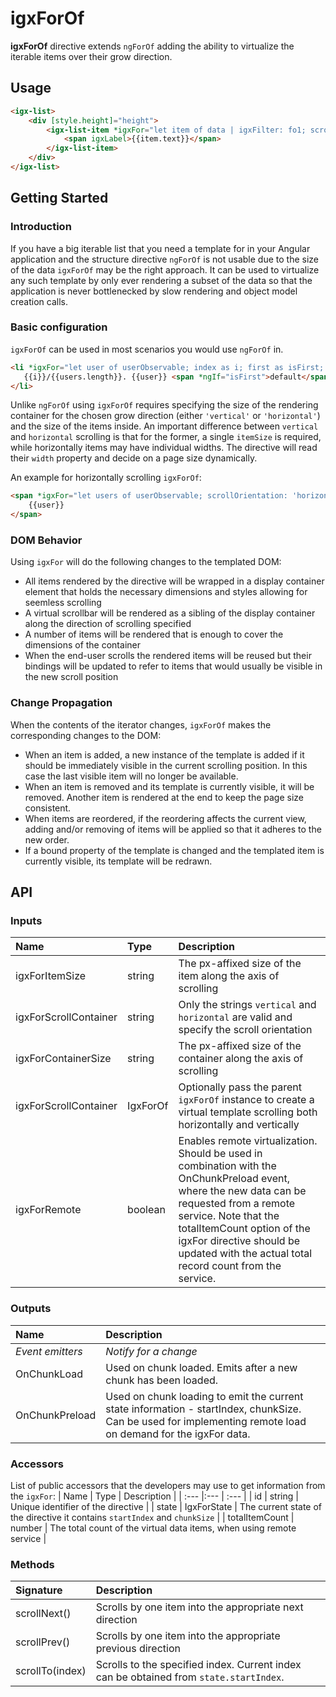 # igxForOf
**igxForOf** directive extends `ngForOf` adding the ability to virtualize the iterable items over their grow direction.

## Usage
```html
<igx-list>
    <div [style.height]="height">
        <igx-list-item *igxFor="let item of data | igxFilter: fo1; scrollOrientation : 'vertical'; containerSize: '500px'; itemSize: '50px'">
            <span igxLabel>{{item.text}}</span>
        </igx-list-item>
    </div>
</igx-list>
```

## Getting Started

### Introduction

If you have a big iterable list that you need a template for in your Angular application and the structure directive `ngForOf` is not usable due to the size of the data `igxForOf` may be the right approach. It can be used to virtualize any such template by only ever rendering a subset of the data so that the application is never bottlenecked by slow rendering and object model creation calls.

### Basic configuration

`igxForOf` can be used in most scenarios you would use `ngForOf` in.
```html
<li *igxFor="let user of userObservable; index as i; first as isFirst; scrollOrientation: 'vertical'; containerSize: '500px'; itemSize: '50px'">
   {{i}}/{{users.length}}. {{user}} <span *ngIf="isFirst">default</span>
</li>
```

Unlike `ngForOf` using `igxForOf` requires specifying the size of the rendering container for the chosen grow direction (either `'vertical'` or `'horizontal'`) and the size of the items inside. An important difference between `vertical` and `horizontal` scrolling is that for the former, a single `itemSize` is required, while horizontally items may have individual widths. The directive will read their `width` property and decide on a page size dynamically.

An example for horizontally scrolling `igxForOf`:
```html
<span *igxFor="let users of userObservable; scrollOrientation: 'horizontal'; containerSize: '500px'">
    {{user}}
</span>
```

### DOM Behavior

Using `igxFor` will do the following changes to the templated DOM:

- All items rendered by the directive will be wrapped in a display container element that holds the necessary dimensions and styles allowing for seemless scrolling
- A virtual scrollbar will be rendered as a sibling of the display container along the direction of scrolling specified
- A number of items will be rendered that is enough to cover the dimensions of the container
- When the end-user scrolls the rendered items will be reused but their bindings will be updated to refer to items that would usually be visible in the new scroll position


### Change Propagation

When the contents of the iterator changes, `igxForOf` makes the corresponding changes to the DOM:

- When an item is added, a new instance of the template is added if it should be immediately visible in the current scrolling position. In this case the last visible item will no longer be available.
- When an item is removed and its template is currently visible, it will be removed. Another item is rendered at the end to keep the page size consistent.
- When items are reordered, if the reordering affects the current view, adding and/or removing of items will be applied so that it adheres to the new order.
- If a bound property of the template is changed and the templated item is currently visible, its template will be redrawn.

## API

### Inputs

| Name | Type | Description |
| :--- |:--- | :--- |
| igxForItemSize         | string          | The px-affixed size of the item along the axis of scrolling                                                                |
| igxForScrollContainer  | string          | Only the strings `vertical` and `horizontal` are valid and specify the scroll orientation                                  |
| igxForContainerSize    | string          | The px-affixed size of the container along the axis of scrolling                                                           |
| igxForScrollContainer  | IgxForOf | Optionally pass the parent `igxForOf` instance to create a virtual template scrolling both horizontally and vertically     |
| igxForRemote | boolean | Enables remote virtualization. Should be used in combination with the OnChunkPreload event, where the new data can be requested from a remote service. Note that the totalItemCount option of the igxFor directive should be updated with the actual total record count from the service. 

### Outputs

| Name | Description |
| :--- | :--- |
| *Event emitters* | *Notify for a change* |
| OnChunkLoad  | Used on chunk loaded. Emits after a new chunk has been loaded.  |
| OnChunkPreload  | Used on chunk loading to emit the current state information - startIndex, chunkSize. Can be used for implementing remote load on demand for the igxFor data. |

### Accessors

List of public accessors that the developers may use to get information from the `igxFor`:
| Name | Type | Description |
| :--- |:--- | :--- |
| id | string | Unique identifier of the directive |
| state | IgxForState | The current state of the directive it contains `startIndex` and `chunkSize` |
| totalItemCount | number | The total count of the virtual data items, when using remote service |

<div class="divider--half"></div>

### Methods

| Signature       | Description                     |
| :-------------- | :------------------------------ |
| scrollNext()  | Scrolls by one item into the  appropriate  next direction |
| scrollPrev()  | Scrolls by one item into the  appropriate  previous direction|
| scrollTo(index)  | Scrolls to the specified index. Current index can be obtained from `state.startIndex`. |





